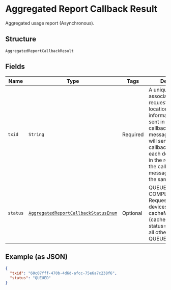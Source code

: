 
# Aggregated Report Callback Result

Aggregated usage report (Asynchronous).

## Structure

`AggregatedReportCallbackResult`

## Fields

| Name | Type | Tags | Description |
|  --- | --- | --- | --- |
| `txid` | `String` | Required | A unique string that associates the request with the location report information that is sent in asynchronous callback message.ThingSpace will send a separate callback message for each device that was in the request. All of the callback messages will have the same txid. |
| `status` | [`AggregatedReportCallbackStatusEnum`](../../doc/models/aggregated-report-callback-status-enum.md) | Optional | QUEUED or COMPLETED. Requests for IoT devices with cacheMode=0 (cached) have status=COMPLETED; all other requests are QUEUED. |

## Example (as JSON)

```json
{
  "txid": "60c07fff-470b-4d6d-afcc-75e6a7c238f6",
  "status": "QUEUED"
}
```

